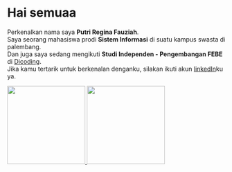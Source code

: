 # Hai semuaa

Perkenalkan nama saya **Putri Regina Fauziah**.\
Saya seorang mahasiswa prodi **Sistem Informasi** di suatu kampus swasta di palembang.\
Dan juga saya sedang mengikuti **Studi Independen - Pengembangan FEBE** di [Dicoding](https://www.dicoding.com/).\
Jika kamu tertarik untuk berkenalan denganku, silakan ikuti akun [linkedIn](www.linkedin.com/in/reginapf31-a40763211)ku ya.

<p align="left">
<a href="https://github.com/reginapf03">
  <img height="180em" src="https://github-readme-stats-eight-theta.vercel.app/api?username=gilangadhan&show_icons=true&theme=algolia&include_all_commits=true&count_private=true"/>
  <img height="180em" src="https://github-readme-stats-eight-theta.vercel.app/api/top-langs/?username=gilangadhan&layout=compact&langs_count=8&theme=algolia"/>
</a>
</p>
